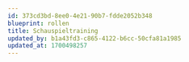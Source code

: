 ```yaml
---
id: 373cd3bd-8ee0-4e21-90b7-fdde2052b348
blueprint: rollen
title: Schauspieltraining
updated_by: b1a43fd3-c865-4122-b6cc-50cfa81a1985
updated_at: 1700498257
---
```

